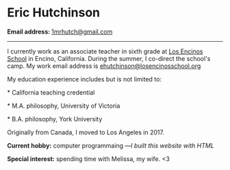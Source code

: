 <html>

<h1>Eric Hutchinson</h1>

<body>

<b>Email address: </b><a href="mailto:1mrhutch@gmail.com">1mrhutch@gmail.com</a>

<hr>
<!--This is a comment in HTML
I want to note that below I used target="_blank" so that the page link opens
in a new tab or window based on the user's browser preferences.
It was also recommended that I add rel="noopener noreferrer" for protection
from malicious actors ("tabnapping").-->
<p>
I currently work as an associate teacher in sixth grade at <a href="https://losencinosschool.org/" target="_blank" rel="noopener noreferrer">Los Encinos School</a>
in Encino, California. During the summer, I co-direct the school's camp.
My work email address is <a href="mailto:ehutchinson@losencinosschool.org">
ehutchinson@losencinosschool.org</a>
</p>

<p>My education experience includes but is not limited to:</p>
<p>* California teaching credential</p>
<p>* M.A. philosophy, University of Victoria</p>
<p>* B.A. philosophy, York University</p>

<p>Originally from Canada, I moved to Los Angeles in 2017.</p>

<p>
<b>Current hobby:</b> computer programmaing ––<i>I built this website with HTML</i>
</p>

<p>
<b>Special interest:</b> spending time with Melissa, my wife. <3
</p>

</body>
</html>
